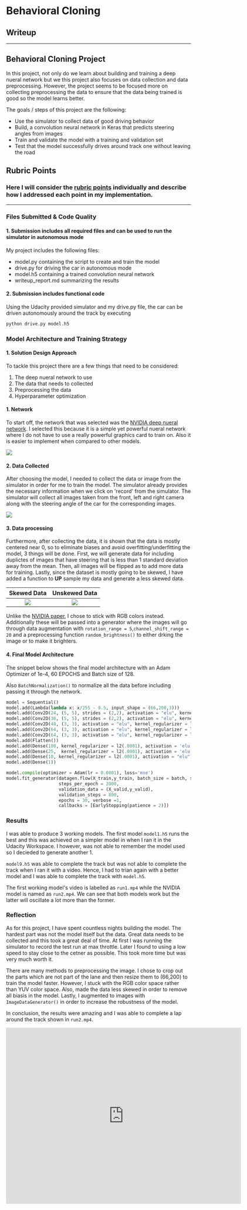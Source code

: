 # **Behavioral Cloning** 

## Writeup

---

## Behavioral Cloning Project

In this project, not only do we learn about building and training a deep nueral network but we this project also focuses on data collection and data preprocessing.  However, the project seems to be focused more on collecting preprocessing the data to ensure that the data being trained is good so the model learns better.

The goals / steps of this project are the following:
* Use the simulator to collect data of good driving behavior
* Build, a convolution neural network in Keras that predicts steering angles from images
* Train and validate the model with a training and validation set
* Test that the model successfully drives around track one without leaving the road  

## Rubric Points
### Here I will consider the [rubric points](https://review.udacity.com/#!/rubrics/432/view) individually and describe how I addressed each point in my implementation.  

---
### Files Submitted & Code Quality

#### 1. Submission includes all required files and can be used to run the simulator in autonomous mode

My project includes the following files:
* model.py containing the script to create and train the model
* drive.py for driving the car in autonomous mode
* model.h5 containing a trained convolution neural network 
* writeup_report.md summarizing the results

#### 2. Submission includes functional code
Using the Udacity provided simulator and my drive.py file, the car can be driven autonomously around the track by executing 
```sh
python drive.py model.h5
```

### Model Architecture and Training Strategy

#### 1. Solution Design Approach

To tackle this project there are a few things that need to be considered:

1. The deep nueral network to use
2. The data that needs to collected
3. Preprocessing the data
4. Hyperparameter optimization

#### 1. Network

To start off, the network that was selected was the [NVIDIA deep nueral network](https://developer.nvidia.com/blog/deep-learning-self-driving-cars/).  I selected this because it is a simple yet powerful nueral network where I do not have to use a really powerful graphics card to train on.  Also it is easier to implement when compared to other models.

![](readme_files/model.png)


#### 2. Data Collected  

After choosing the model, I needed to collect the data or image from the simulator in order for me to train the model.  The simulator already provides the necessary information when we click on 'record' from the simulator.  The simulator will collect all images taken from the front, left and right camera along with the steering angle of the car for the corresponding images.

![](readme_files/sim1.PNG)

#### 3. Data processing

Furthermore, after collecting the data, it is shown that the data is mostly centered near 0, so to eliminate biases and avoid overfitting/underfitting the model, 3 things will be done.  First, we will generate data for including duplictes of images that have steering that is less than 1 standard deviation away from the mean.  Then, all images will be flipped as to add more data for training.  Lastly, since the dataset is mostly going to be skewed, I have added a function to **UP** sample my data and generate a less skewed data.

<center>
    
Skewed Data          |  Unskewed Data
:-------------------------:|:-------------------------:
![](readme_files/incom.png)  |  ![](readme_files/com.png)
    
</center>

Unlike the [NVIDIA paper](https://developer.nvidia.com/blog/deep-learning-self-driving-cars/), I chose to stick with RGB colors instead.  Additionally these will be passed into a generator where the images will go through data augmentation with `rotation_range = 5`,`channel_shift_range = 20` and a preprocessing function `random_brightness()` to either drking the image or to make it brighters.

#### 4. Final Model Architecture

The snippet below shows the final model architecture with an Adam Optimizer of 1e-4, 60 EPOCHS and Batch size of 128.

Also `BatchNormalization()` to normalize all the data before including passing it through the network.

```python
model = Sequential()
model.add(Lambda(lambda x: x/255 - 0.5, input_shape = (66,200,3)))
model.add(Conv2D(24, (5, 5), strides = (2,2), activation = "elu", kernel_regularizer = l2(.0001)))
model.add(Conv2D(36, (5, 5), strides = (2,2), activation = "elu", kernel_regularizer = l2(.0001)))
model.add(Conv2D(48, (3, 3), activation = "elu", kernel_regularizer = l2(.0001)))
model.add(Conv2D(64, (3, 3), activation = "elu", kernel_regularizer = l2(.0001)))
model.add(Conv2D(64, (3, 3), activation = "elu", kernel_regularizer = l2(.0001)))
model.add(Flatten())
model.add(Dense(100, kernel_regularizer = l2(.0001), activation = 'elu'))
model.add(Dense(25,  kernel_regularizer = l2(.0001), activation = 'elu'))
model.add(Dense(10, kernel_regularizer = l2(.0001), activation = "elu"))
model.add(Dense(1))

model.compile(optimizer = Adam(lr = 0.0001), loss='mse')
model.fit_generator(datagen.flow(X_train,y_train, batch_size = batch, shuffle = True),
                    steps_per_epoch = 2000, 
                    validation_data = (X_valid,y_valid), 
                    validation_steps = 800, 
                    epochs = 30, verbose =1,
                    callbacks = [EarlyStopping(patience = 2)])

```

### Results

I was able to produce 3 working models.  The first model `model1.h5` runs the best and this was achieved on a simpler model in when I ran it in the Udacity Workspace.  I however, was not able to remember the model used so I decieded to generate another 1.

`model9.h5` was able to complete the track but was not able to complete the track when I ran it with a video.  Hence, I had to trian again with a better model and I was able to complete the track with `model.h5`.

The first working model's video is labelled as `run1.mp4` while the NVIDIA model is named as `run2.mp4`.  We can see that both models work but the latter will oscillate a lot more than the former.

### Reflection

As for this project, I have spent countless nights building the model.  The hardest part was not the model itself but the data.  Great data needs to be collected and this took a great deal of time.  At first I was running the simulator to record the test run at max throttle.  Later I found to using a low speed to stay close to the cetner as possible.  This took more time but was very much worth it.

There are many methods to preprocessing the image.  I chose to crop out the parts which are not part of the lane and then resize them to (66,200) to train the model faster.  However, I stuck with the RGB color space rather than YUV color space.  Also, made the data less skewed in order to remove all biasis in the model.  Lastly, I augmented to images with `ImageDataGenerator()` in order to increase the robustness of the model.

In conclusion, the results were amazing and I was able to complete a lap around the track shown in `run2.mp4`.  

<iframe
    width="640"
    height="480"
    src="https://youtu.be/6ZamldnT3aE"
    frameborder="0"
    allow="autoplay; encrypted-media"
    allowfullscreen
>
</iframe>
